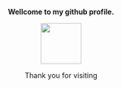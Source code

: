 <p align="center"><strong>Wellcome to my github profile.</strong></p>
<p align="center"><img width="80" src="https://github.githubassets.com/images/mona-whisper.gif"></p>
<p align="center">Thank you for visiting</p>
